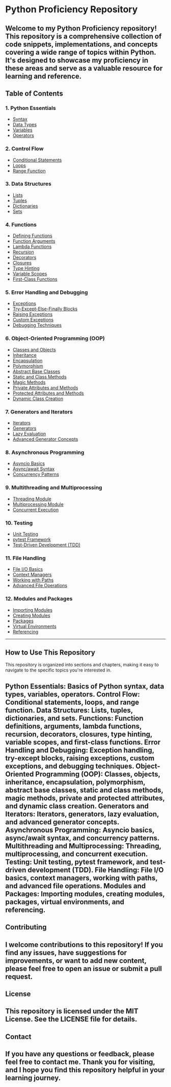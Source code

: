 # Python Proficiency Repository

Welcome to my Python Proficiency repository! This repository is a comprehensive collection of code snippets, implementations, and concepts covering a wide range of topics within Python. It's designed to showcase my proficiency in these areas and serve as a valuable resource for learning and reference.
---
## Table of Contents
### 1. Python Essentials

- [Syntax](Python_Essentials/Syntax)
- [Data Types](Python_Essentials/Data_Types)
- [Variables](Python_Essentials/Variables)
- [Operators](Python_Essentials/Operators)

### 2. Control Flow

- [Conditional Statements](Control_Flow/Conditional_Statements)
- [Loops](Control_Flow/Loops)
- [Range Function](Control_Flow/Range_Function)

### 3. Data Structures

- [Lists](Data_Structures/Lists)
- [Tuples](Data_Structures/Tuples)
- [Dictionaries](Data_Structures/Dictionaries)
- [Sets](Data_Structures/Sets)

### 4. Functions

- [Defining Functions](Functions/Defining_Functions)
- [Function Arguments](Functions/Function_Arguments)
- [Lambda Functions](Functions/Lambda_Functions)
- [Recursion](Functions/Recursion)
- [Decorators](Functions/Decorators)
- [Closures](Functions/Closures)
- [Type Hinting](Functions/Type_Hinting)
- [Variable Scopes](Functions/Variable_Scopes)
- [First-Class Functions](Functions/First_Class_Functions)

### 5. Error Handling and Debugging

- [Exceptions](Error_Handling_and_Debugging/Exceptions)
- [Try-Except-Else-Finally Blocks](Error_Handling_and_Debugging/Try_Except_Else_Finally_Blocks)
- [Raising Exceptions](Error_Handling_and_Debugging/Raising_Exceptions)
- [Custom Exceptions](Error_Handling_and_Debugging/Custom_Exceptions)
- [Debugging Techniques](Error_Handling_and_Debugging/Debugging_Techniques)

### 6. Object-Oriented Programming (OOP)

- [Classes and Objects](OOP/Classes_and_Objects)
- [Inheritance](OOP/Inheritance)
- [Encapsulation](OOP/Encapsulation)
- [Polymorphism](OOP/Polymorphism)
- [Abstract Base Classes](OOP/Abstract_Base_Classes)
- [Static and Class Methods](OOP/Static_and_Class_Methods)
- [Magic Methods](OOP/Magic_Methods)
- [Private Attributes and Methods](OOP/Private_Attributes_and_Methods)
- [Protected Attributes and Methods](OOP/Protected_Attributes_and_Methods)
- [Dynamic Class Creation](OOP/Dynamic_Class_Creation)

### 7. Generators and Iterators

- [Iterators](Generators_and_Iterators/Iterators)
- [Generators](Generators_and_Iterators/Generators)
- [Lazy Evaluation](Generators_and_Iterators/Lazy_Evaluation)
- [Advanced Generator Concepts](Generators_and_Iterators/Advanced_Generator_Concepts)

### 8. Asynchronous Programming

- [Asyncio Basics](Asynchronous_Programming/Asyncio_Basics)
- [Async/await Syntax](Asynchronous_Programming/Async_await_Syntax)
- [Concurrency Patterns](Asynchronous_Programming/Concurrency_Patterns)

### 9. Multithreading and Multiprocessing

- [Threading Module](Multithreading_and_Multiprocessing/Threading_Module)
- [Multiprocessing Module](Multithreading_and_Multiprocessing/Multiprocessing_Module)
- [Concurrent Execution](Multithreading_and_Multiprocessing/Concurrent_Execution)

### 10. Testing

- [Unit Testing](Testing/Unit_Testing)
- [pytest Framework](Testing/pytest_Framework)
- [Test-Driven Development (TDD)](Testing/Test_Driven_Development)

### 11. File Handling

- [File I/O Basics](File_Handling/File_IO_Basics)
- [Context Managers](File_Handling/Context_Managers)
- [Working with Paths](File_Handling/Working_with_Paths)
- [Advanced File Operations](File_Handling/Advanced_File_Operations)

### 12. Modules and Packages

- [Importing Modules](Modules_and_Packages/Importing_Modules)
- [Creating Modules](Modules_and_Packages/Creating_Modules)
- [Packages](Modules_and_Packages/Packages)
- [Virtual Environments](Modules_and_Packages/Virtual_Environments)
- [Referencing](Modules_and_Packages/Referencing)
---
## How to Use This Repository

This repository is organized into sections and chapters, making it easy to navigate to the specific topics you're interested in.

**Python Essentials**: Basics of Python syntax, data types, variables, operators.
**Control Flow**: Conditional statements, loops, and range function.
**Data Structures**: Lists, tuples, dictionaries, and sets.
**Functions**: Function definitions, arguments, lambda functions, recursion, decorators, closures, type hinting, variable scopes, and first-class functions.
**Error Handling and Debugging**: Exception handling, try-except blocks, raising exceptions, custom exceptions, and debugging techniques.
**Object-Oriented Programming (OOP)**: Classes, objects, inheritance, encapsulation, polymorphism, abstract base classes, static and class methods, magic methods, private and protected attributes, and dynamic class creation.
**Generators and Iterators**: Iterators, generators, lazy evaluation, and advanced generator concepts.
**Asynchronous Programming**: Asyncio basics, async/await syntax, and concurrency patterns.
**Multithreading and Multiprocessing**: Threading, multiprocessing, and concurrent execution.
**Testing**: Unit testing, pytest framework, and test-driven development (TDD).
**File Handling**: File I/O basics, context managers, working with paths, and advanced file operations.
**Modules and Packages**: Importing modules, creating modules, packages, virtual environments, and referencing.
---
## Contributing

I welcome contributions to this repository! If you find any issues, have suggestions for improvements, or want to add new content, please feel free to open an issue or submit a pull request.
---
## License

This repository is licensed under the MIT License. See the LICENSE file for details.
---
## Contact

If you have any questions or feedback, please feel free to contact me.
Thank you for visiting, and I hope you find this repository helpful in your learning journey.
---
